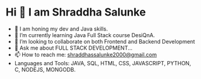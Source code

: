 # Hi 👋 I am Shraddha Salunke
- 🔭 I am honing my dev and Java skills.
- 🌱 I’m currently learning Java Full Stack course DesiQnA.
- 💞️ I’m looking to collaborate on both Frontend and Backend Development
- 💬 Ask me about FULL STACK DEVELOPMENT...
- 📫 How to reach me: shraddhassalunke2000@gmail.com  
- Languages and Tools: JAVA, SQL, HTML, CSS, JAVASCRIPT, PYTHON, C, NODEJS, MONGODB.
